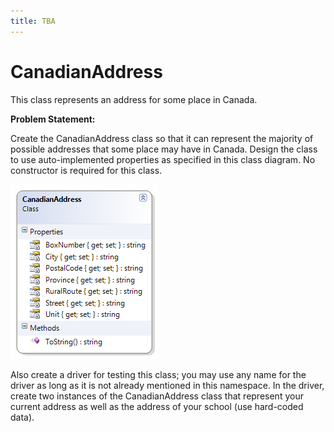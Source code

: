 ```yaml
---
title: TBA
---
```

# CanadianAddress

This class represents an address for some place in Canada. 

**Problem Statement:**

Create the CanadianAddress class so that it can represent the majority of possible addresses that some place may have in Canada. Design the class to use auto-implemented properties as specified in this class diagram. No constructor is required for this class.

![CanadianAddress Class Diagram](./C-CanadianAddress.png)
 
Also create a driver for testing this class; you may use any name for the driver as long as it is not already mentioned in this namespace. In the driver, create two instances of the CanadianAddress class that represent your current address as well as the address of your school (use hard-coded data). 
